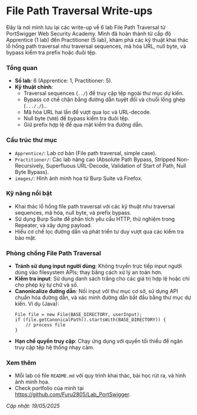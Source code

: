 # File Path Traversal Write-ups

Đây là nơi mình lưu lại các write-up về 6 lab File Path Traversal từ PortSwigger Web Security Academy. Mình đã hoàn thành từ cấp độ Apprentice (1 lab) đến Practitioner (5 lab), khám phá các kỹ thuật khai thác lỗ hổng path traversal như traversal sequences, mã hóa URL, null byte, và bypass kiểm tra prefix hoặc đuôi tệp.

### Tổng quan
- **Số lab**: 6 (Apprentice: 1, Practitioner: 5).
- **Kỹ thuật chính**:
  - Traversal sequences (`../`) để truy cập tệp ngoài thư mục dự kiến.
  - Bypass cơ chế chặn bằng đường dẫn tuyệt đối và chuỗi lồng ghép (`..././`)..
  - Mã hóa URL hai lần để vượt qua lọc và URL-decode.
  - Null byte (`%00`) để bypass kiểm tra đuôi tệp.
  - Giữ prefix hợp lệ để qua mặt kiểm tra đường dẫn.

### Cấu trúc thư mục
- `Apprentice/`: Lab cơ bản (File path traversal, simple case).
- `Practitioner/`: Các lab nâng cao (Absolute Path Bypass, Stripped Non-Recursively, Superfluous URL-Decode, Validation of Start of Path, Null Byte Bypass).
- `images/`: Hình ảnh minh họa từ Burp Suite và Firefox.

### Kỹ năng nổi bật
- Khai thác lỗ hổng file path traversal với các kỹ thuật như traversal sequences, mã hóa, null byte, và prefix bypass.
- Sử dụng Burp Suite để phân tích yêu cầu HTTP, thử nghiệm trong Repeater, và xây dựng payload.
- Hiểu cơ chế lọc đường dẫn và phát triển tư duy vượt qua các kiểm tra bảo mật.

### Phòng chống File Path Traversal
- **Tránh sử dụng input người dùng**: Không truyền trực tiếp input người dùng vào filesystem APIs; thay bằng cách xử lý an toàn hơn.
- **Kiểm tra input**: Sử dụng danh sách trắng cho các giá trị hợp lệ hoặc chỉ cho phép ký tự chữ và số.
- **Canonicalize đường dẫn**: Nối input với thư mục cơ sở, sử dụng API chuẩn hóa đường dẫn, và xác minh đường dẫn bắt đầu bằng thư mục dự kiến. Ví dụ (Java):
    ```
    File file = new File(BASE_DIRECTORY, userInput);
    if (file.getCanonicalPath().startsWith(BASE_DIRECTORY)) {
        // process file
    }
    ```
- **Hạn chế quyền truy cập**: Chạy ứng dụng với quyền tối thiểu để ngăn truy cập tệp hệ thống nhạy cảm.

### Xem thêm
- Mỗi lab có file `README.md` với quy trình khai thác, bài học rút ra, và hình ảnh minh họa.
- Check portfolio của mình tại https://github.com/Furu2805/Lab_PortSwigger.

*Cập nhật: 19/05/2025*